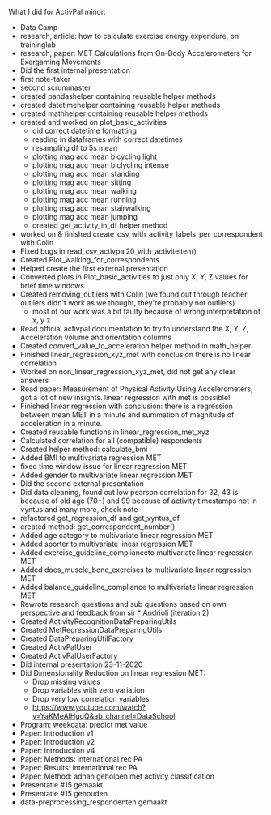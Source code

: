 What I did for ActivPal minor:
* Data Camp
* research, article: how to calculate exercise energy expendure, on traininglab
* research, paper: MET Calculations from On-Body Accelerometers for Exergaming Movements
* Did the first internal presentation
* first note-taker
* second scrummaster
* created pandashelper containing reusable helper methods
* created datetimehelper containing reusable helper methods
* created mathhelper containing reusable helper methods
* created and worked on plot_basic_activities
    - did correct datetime formatting
    - reading in dataframes with correct datetimes
    - resampling df to 5s mean
    - plotting mag acc mean bicycling light
    - plotting mag acc mean biclycling intense
    - plotting mag acc mean standing
    - plotting mag acc mean sitting
    - plotting mag acc mean walking
    - plotting mag acc mean running
    - plotting mag acc mean stairwalking
    - plotting mag acc mean jumping
    - created get_activity_in_df helper method
* worked on & finished create_csv_with_activity_labels_per_correspondent with Colin
* Fixed bugs in read_csv_activpal20_with_activiteiten() 
* Created Plot_walking_for_correspondents
* Helped create the first external presentation
* Converted plots in Plot_basic_activities to just only X, Y, Z values for brief time windows
* Created removing_outliers with Colin (we found out through teacher outliers didn't work as we thought, they're probably not outliers)
    - most of our work was a bit faulty because of wrong interpretation of x, y z
* Read official activpal documentation to try to understand the X, Y, Z, Acceleration volume and orientation columns
* Created convert_value_to_acceleration helper method in math_helper
* Finished linear_regression_xyz_met with conclusion there is no linear correlation
* Worked on non_linear_regression_xyz_met, did not get any clear answers
* Read paper: Measurement of Physical Activity Using Accelerometers, got a lot of new insights. linear regression with met is possible!
* Finished linear regression with conclusion: there is a regression between mean MET in a minute and summation of magnitude of acceleration in a minute.
* Created reusable functions in linear_regression_met_xyz
* Calculated correlation for all (compatible) respondents
* Created helper method: calculate_bmi
* Added BMI to multivariate regression MET
* fixed time window issue for linear regression MET
* Added gender to multivariate linear regression MET
* Did the second external presentation
* Did data cleaning, found out low pearson correlation for 32, 43 is because of old age (70+) and 99 because of activity timestamps not in vyntus and many more, check note
* refactored get_regression_df and get_vyntus_df
* created method: get_correspondent_number()
* Added age category to multivariate linear regression MET
* Added sporter to multivariate linear regression MET
* Added exercise_guideline_complianceto multivariate linear regression MET
* Added does_muscle_bone_exercises to multivariate linear regression MET
* Added balance_guideline_compliance to multivariate linear regression MET
* Rewrote research questions and sub questions based on own perspective and feedback from sir * Andrioli (iteration 2)
* Created ActivityRecognitionDataPreparingUtils
* Created MetRegressionDataPreparingUtils
* Created DataPreparingUtilFactory
* Created ActivPalUser
* Created ActivPalUserFactory
* Did internal presentation 23-11-2020
* Did Dimensionality Reduction on linear regression MET:
    - Drop missing values
    - Drop variables with zero variation
    - Drop very low correlation variables
    - https://www.youtube.com/watch?v=YaKMeAlHgqQ&ab_channel=DataSchool
* Program: weekdata: predict met value
* Paper: Introduction v1
* Paper: Introduction v2
* Paper: Introduction v4
* Paper: Methods: international rec PA
* Paper: Results: international rec PA
* Paper: Method: adnan geholpen met activity classification 
* Presentatie #15 gemaakt
* Presentatie #15 gehouden
* data-preprocessing_respondenten gemaakt